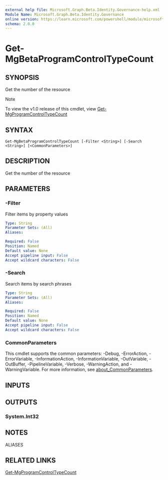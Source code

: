 ```yaml
---
external help file: Microsoft.Graph.Beta.Identity.Governance-help.xml
Module Name: Microsoft.Graph.Beta.Identity.Governance
online version: https://learn.microsoft.com/powershell/module/microsoft.graph.beta.identity.governance/get-mgbetaprogramcontroltypecount
schema: 2.0.0
---
```


# Get-MgBetaProgramControlTypeCount

## SYNOPSIS
Get the number of the resource

> [!NOTE]
> To view the v1.0 release of this cmdlet, view [Get-MgProgramControlTypeCount](/powershell/module/Microsoft.Graph.Identity.Governance/Get-MgProgramControlTypeCount?view=graph-powershell-v1.0)

## SYNTAX

```
Get-MgBetaProgramControlTypeCount [-Filter <String>] [-Search <String>] [<CommonParameters>]
```

## DESCRIPTION
Get the number of the resource

## PARAMETERS

### -Filter
Filter items by property values

```yaml
Type: String
Parameter Sets: (All)
Aliases:

Required: False
Position: Named
Default value: None
Accept pipeline input: False
Accept wildcard characters: False
```

### -Search
Search items by search phrases

```yaml
Type: String
Parameter Sets: (All)
Aliases:

Required: False
Position: Named
Default value: None
Accept pipeline input: False
Accept wildcard characters: False
```

### CommonParameters
This cmdlet supports the common parameters: -Debug, -ErrorAction, -ErrorVariable, -InformationAction, -InformationVariable, -OutVariable, -OutBuffer, -PipelineVariable, -Verbose, -WarningAction, and -WarningVariable. For more information, see [about_CommonParameters](http://go.microsoft.com/fwlink/?LinkID=113216).

## INPUTS

## OUTPUTS

### System.Int32
## NOTES

ALIASES

## RELATED LINKS
[Get-MgProgramControlTypeCount](/powershell/module/Microsoft.Graph.Identity.Governance/Get-MgProgramControlTypeCount?view=graph-powershell-v1.0)


